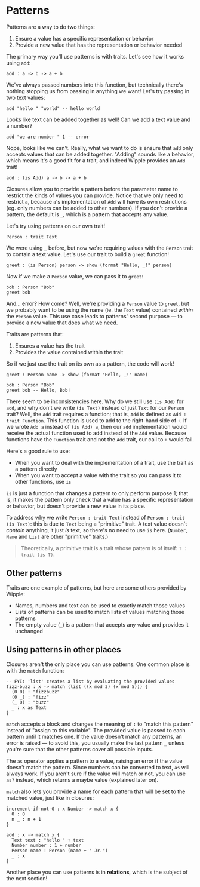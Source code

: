 # Patterns

Patterns are a way to do two things:

1. Ensure a value has a specific representation or behavior
2. Provide a new value that has the representation or behavior needed

The primary way you'll use patterns is with traits. Let's see how it works using `add`:

```wipple
add : a -> b -> a + b
```

We've always passed numbers into this function, but technically there's nothing stopping us from passing in anything we want! Let's try passing in two text values:

```wipple
add "hello " "world" -- hello world
```

Looks like text can be added together as well! Can we add a text value and a number?

```wipple
add "we are number " 1 -- error
```

Nope, looks like we can't. Really, what we want to do is ensure that `add` only accepts values that can be added together. "Adding" sounds like a behavior, which means it's a good fit for a trait, and indeed Wipple provides an `Add` trait!

```wipple
add : (is Add) a -> b -> a + b
```

Closures allow you to provide a pattern before the parameter name to restrict the kinds of values you can provide. Notice that we only need to restrict `a`, because `a`'s implementation of `Add` will have its own restrictions (eg. only numbers can be added to other numbers). If you don't provide a pattern, the default is `_`, which is a pattern that accepts any value.

Let's try using patterns on our own trait!

```wipple
Person : trait Text
```

We were using `_` before, but now we're requiring values with the `Person` trait to contain a text value. Let's use our trait to build a `greet` function!

```wipple
greet : (is Person) person -> show (format "Hello, _!" person)
```

Now if we make a `Person` value, we can pass it to `greet`:

```wipple
bob : Person "Bob"
greet bob
```

And... error? How come? Well, we're providing a `Person` value to `greet`, but we probably want to be using the name (ie. the `Text` value) contained _within_ the `Person` value. This use case leads to patterns' second purpose — to provide a new value that does what we need.

Traits are patterns that:

1. Ensures a value has the trait
2. Provides the value contained within the trait

So if we just use the trait on its own as a pattern, the code will work!

```wipple
greet : Person name -> show (format "Hello, _!" name)

bob : Person "Bob"
greet bob -- Hello, Bob!
```

There seem to be inconsistencies here. Why do we still use `(is Add)` for `add`, and why don't we write `(is Text)` instead of just `Text` for our `Person` trait? Well, the `Add` trait requires a function; that is, `Add` is defined as `Add : trait Function`. This function is used to add to the right-hand side of `+`. If we wrote `Add a` instead of `(is Add) a`, then our `add` implementation would receive the actual function used to add instead of the `Add` value. Because functions have the `Function` trait and not the `Add` trait, our call to `+` would fail.

Here's a good rule to use:

- When you want to deal with the implementation of a trait, use the trait as a pattern directly
- When you want to accept a value with the trait so you can pass it to other functions, use `is`

`is` is just a function that changes a pattern to only perform purpose 1; that is, it makes the pattern only check that a value has a specific representation or behavior, but doesn't provide a new value in its place.

To address why we write `Person : trait Text` instead of `Person : trait (is Text)`: this is due to `Text` being a "primitive" trait. A text value doesn't _contain_ anything, it just _is_ text, so there's no need to use `is` here. (`Number`, `Name` and `List` are other "primitive" traits.)

> Theoretically, a primitive trait is a trait whose pattern is of itself: `T : trait (is T)`.

## Other patterns

Traits are one example of patterns, but here are some others provided by Wipple:

- Names, numbers and text can be used to exactly match those values
- Lists of patterns can be used to match lists of values matching those patterns
- The empty value (`_`) is a pattern that accepts any value and provides it unchanged

## Using patterns in other places

Closures aren't the only place you can use patterns. One common place is with the `match` function:

```wipple
-- FYI: 'list' creates a list by evaluating the provided values
fizz-buzz : x -> match (list ((x mod 3) (x mod 5))) {
  (0 0) : "fizzbuzz"
  (0 _) : "fizz"
  (_ 0) : "buzz"
  _ : x as Text
}
```

`match` accepts a block and changes the meaning of `:` to "match this pattern" instead of "assign to this variable". The provided value is passed to each pattern until it matches one. If the value doesn't match any patterns, an error is raised — to avoid this, you usually make the last pattern `_` unless you're sure that the other patterns cover all possible inputs.

The `as` operator applies a pattern to a value, raising an error if the value doesn't match the pattern. Since numbers can be converted to text, `as` will always work. If you aren't sure if the value will match or not, you can use `as?` instead, which returns a maybe value (explained later on).

`match` also lets you provide a name for each pattern that will be set to the matched value, just like in closures:

```wipple
increment-if-not-0 : x Number -> match x {
  0 : 0
  n _ : n + 1
}

add : x -> match x {
  Text text : "hello " + text
  Number number : 1 + number
  Person name : Person (name + " Jr.")
  _ : x
}
```

Another place you can use patterns is in **relations**, which is the subject of the next section!
